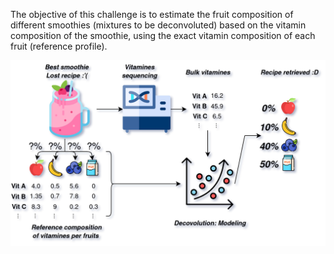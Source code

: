 The objective of this challenge is to estimate the fruit composition of different smoothies (mixtures to be deconvoluted) based on the vitamin composition of the smoothie, using the exact vitamin composition of each fruit (reference profile).


<img title="Exemple of decovolution" alt="Exemple of decovolution" src="https://raw.githubusercontent.com/bcm-uga/hadaca3/08d6c575e1c157ce9d67319487e6c64ffef8700a/phase-0-smoothie/bundle/decovo_intro.png" width="800" >